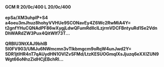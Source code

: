 #### GCM R 20/0c/400 L 20/0c/400 
**epSa/XM3uhpIP+S4**<br/>**a4oeu3mJhuz8hohyVVHUe9SCONavEy4Z6Wc2RwMiA4Y=**<br/>**t2gnfYHuCQNAdPF86wXygjLdwQFumRdIIclLzjrmVDCFBntyuRd1Se2VdnDhWARdZW3Pux4QitWlf73T...**<br/><br/> 
**QRBIU3NtXAJ9bhIB**<br/>**5I0FV903/UMJu6NWmcmn3vTIkbmgcm9oRqW4unJwd2Y=**<br/>**SDR1jtlHR4nT7qAUydHN1OVIZvSFMd/LtzKESUOGmqIXsJjuzq6eXXlZUN9Wgt66oNhzZidHCjEBchRI...**